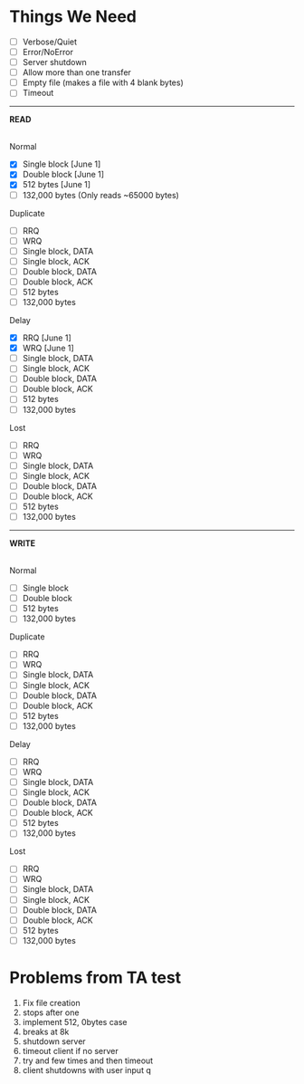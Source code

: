 # Things We Need

- [ ] Verbose/Quiet
- [ ] Error/NoError
- [ ] Server shutdown
- [ ] Allow more than one transfer
- [ ] Empty file (makes a file with 4 blank bytes)
- [ ] Timeout

<hr>

<b> READ </b><br><br>

Normal <br>
- [x] Single block [June 1]
- [x] Double block [June 1]
- [x] 512 bytes [June 1]
- [ ] 132,000 bytes (Only reads ~65000 bytes)

Duplicate <br>
- [ ] RRQ
- [ ] WRQ
- [ ] Single block, DATA 
- [ ] Single block, ACK
- [ ] Double block, DATA
- [ ] Double block, ACK
- [ ] 512 bytes
- [ ] 132,000 bytes

Delay <br>
- [x] RRQ [June 1]
- [x] WRQ [June 1]
- [ ] Single block, DATA
- [ ] Single block, ACK
- [ ] Double block, DATA
- [ ] Double block, ACK
- [ ] 512 bytes
- [ ] 132,000 bytes

Lost <br>
- [ ] RRQ
- [ ] WRQ
- [ ] Single block, DATA
- [ ] Single block, ACK
- [ ] Double block, DATA
- [ ] Double block, ACK
- [ ] 512 bytes
- [ ] 132,000 bytes

<hr>

<b> WRITE </b><br><br>

Normal <br>
- [ ] Single block
- [ ] Double block
- [ ] 512 bytes
- [ ] 132,000 bytes

Duplicate <br>
- [ ] RRQ
- [ ] WRQ
- [ ] Single block, DATA
- [ ] Single block, ACK
- [ ] Double block, DATA
- [ ] Double block, ACK
- [ ] 512 bytes
- [ ] 132,000 bytes

Delay <br>
- [ ] RRQ
- [ ] WRQ
- [ ] Single block, DATA
- [ ] Single block, ACK
- [ ] Double block, DATA
- [ ] Double block, ACK
- [ ] 512 bytes
- [ ] 132,000 bytes

Lost <br>
- [ ] RRQ
- [ ] WRQ
- [ ] Single block, DATA
- [ ] Single block, ACK
- [ ] Double block, DATA
- [ ] Double block, ACK
- [ ] 512 bytes
- [ ] 132,000 bytes

# Problems from TA test

1. Fix file creation
2. stops after one
3. implement 512, 0bytes case
4. breaks at 8k
5. shutdown server
6. timeout client if no server
7. try and few times and then timeout
8. client shutdowns with user input q
